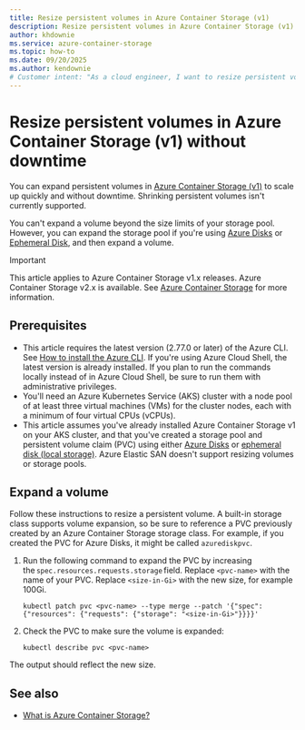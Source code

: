 ```yaml
---
title: Resize persistent volumes in Azure Container Storage (v1)
description: Resize persistent volumes in Azure Container Storage (v1) without downtime. Scale up by expanding volumes backed by Azure Disk and local storage pools.
author: khdownie
ms.service: azure-container-storage
ms.topic: how-to
ms.date: 09/20/2025
ms.author: kendownie
# Customer intent: "As a cloud engineer, I want to resize persistent volumes in Azure Container Storage (v1) without downtime so that I can ensure my applications have the necessary storage resources as demand increases."
---
```


# Resize persistent volumes in Azure Container Storage (v1) without downtime

You can expand persistent volumes in [Azure Container Storage (v1)](container-storage-introduction.md) to scale up quickly and without downtime. Shrinking persistent volumes isn't currently supported.

You can't expand a volume beyond the size limits of your storage pool. However, you can expand the storage pool if you're using [Azure Disks](use-container-storage-with-managed-disks.md#expand-a-storage-pool) or [Ephemeral Disk](use-container-storage-with-local-disk-v1.md#expand-a-storage-pool), and then expand a volume.

> [!IMPORTANT]
> This article applies to Azure Container Storage v1.x releases. Azure Container Storage v2.x is available. See [Azure Container Storage](container-storage-introduction.md) for more information.

## Prerequisites

- This article requires the latest version (2.77.0 or later) of the Azure CLI. See [How to install the Azure CLI](/cli/azure/install-azure-cli). If you're using Azure Cloud Shell, the latest version is already installed. If you plan to run the commands locally instead of in Azure Cloud Shell, be sure to run them with administrative privileges.
- You'll need an Azure Kubernetes Service (AKS) cluster with a node pool of at least three virtual machines (VMs) for the cluster nodes, each with a minimum of four virtual CPUs (vCPUs).
- This article assumes you've already installed Azure Container Storage v1 on your AKS cluster, and that you've created a storage pool and persistent volume claim (PVC) using either [Azure Disks](use-container-storage-with-managed-disks.md) or [ephemeral disk (local storage)](use-container-storage-with-local-disk-v1.md). Azure Elastic SAN doesn't support resizing volumes or storage pools.

## Expand a volume

Follow these instructions to resize a persistent volume. A built-in storage class supports volume expansion, so be sure to reference a PVC previously created by an Azure Container Storage storage class. For example, if you created the PVC for Azure Disks, it might be called `azurediskpvc`.

1. Run the following command to expand the PVC by increasing the `spec.resources.requests.storage` field. Replace `<pvc-name>` with the name of your PVC. Replace `<size-in-Gi>` with the new size, for example 100Gi.
   
   ```azurecli-interactive
   kubectl patch pvc <pvc-name> --type merge --patch '{"spec": {"resources": {"requests": {"storage": "<size-in-Gi>"}}}}'
   ```
   
1. Check the PVC to make sure the volume is expanded:
   
   ```azurecli-interactive
   kubectl describe pvc <pvc-name>
   ```
   
The output should reflect the new size.

## See also

- [What is Azure Container Storage?](container-storage-introduction.md)
